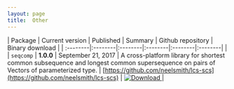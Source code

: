 ```yaml
---
layout: page
title:  Other
---
```



| Package | Current version | Published | Summary | Github repository | Binary download |
| :--------|:--------|:--------|:--------|:--------|:--------| |
| `seqcomp` | **1.0.0** | September 21, 2017 | A cross-platform library for shortest common subsequence and longest common supersequence on pairs of Vectors of parameterized type. | [https://github.com/neelsmith/lcs-scs](https://github.com/neelsmith/lcs-scs) | [ ![Download](https://api.bintray.com/packages/neelsmith/maven/seqcomp/images/download.svg) ](https://bintray.com/neelsmith/maven/seqcomp/_latestVersion) |

